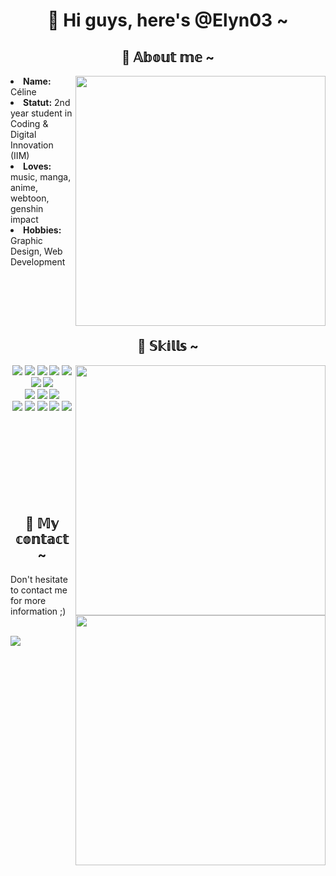 <h1 align="center">🍁 Hi guys, here's @Elyn03 ~</h1>

<div>
  <h2 align="center">🍁 𝔸𝕓𝕠𝕦𝕥 𝕞𝕖 ~</h2>

  <div>
    <div align="center">
      <img src="https://media.giphy.com/media/cRfnmVzTnPTNe/giphy.gif" width="400px" align="right">
    </div>
    <li><b>Name:</b> Céline</li>
    <li><b>Statut:</b> 2nd year student in Coding & Digital Innovation (IIM)</li>
    <li><b>Loves:</b> music, manga, anime, webtoon, genshin impact</li>
    <li><b>Hobbies:</b> Graphic Design, Web Development</li>
    <br><br><br><br><br>
  </div>
</div>
  
<div>
  <h2 align="center">🍁 𝕊𝕜𝕚𝕝𝕝𝕤 ~</h2>

  <div>
    <div align="center">
      <img src="https://media.giphy.com/media/oP1wXfmRFxBTO/giphy.gif" width="400px" align="right">
    </div>
    <div align="center">
      <img src="https://img.shields.io/badge/-HTML-f16529"/>
      <img src="https://img.shields.io/badge/-CSS-2965f1"/>
      <img src="https://img.shields.io/badge/-SASS-cd6799"/>
      <img src="https://img.shields.io/badge/-JS-f0be25"/>
      <img src="https://img.shields.io/badge/-WORDPRESS-21759b"/>
      <img src="https://img.shields.io/badge/-TAILWIND-07b6d5"/>
      <img src="https://img.shields.io/badge/-VUE-41b883"/> <br>
      <img src="https://img.shields.io/badge/-PYTHON-ffdd54"/>
      <img src="https://img.shields.io/badge/-MYSQL-00618a"/>
      <img src="https://img.shields.io/badge/-PHP-777bb3"/> <br>
      <img src="https://img.shields.io/badge/-PHOTOSHOP-00aaff"/>
      <img src="https://img.shields.io/badge/-XD-ff61f6"/>
      <img src="https://img.shields.io/badge/-TRELLO-008ee2"/>
      <img src="https://img.shields.io/badge/-GITHUB-f05133"/>
      <img src="https://img.shields.io/badge/-FIGMA-2c2e37"/>
     </div>
    <br><br><br><br><br><br><br><br>
  </div>
</div>

<div>
<h2 align="center">🍁 𝕄𝕪 𝕔𝕠𝕟𝕥𝕒𝕔𝕥 ~</h2>
<div>
    <div align="center">
      <img src="https://media.giphy.com/media/AMx5NSwJKQnsY/giphy.gif" width="400px" align="right">
    </div>
    Don't hesitate to contact me for more information ;)
  </div>
</div>
</div>

<br> [<img src="https://img.shields.io/badge/-LINKEDIN-blue">](https://www.linkedin.com/in/c%C3%A9line-eap) <br>

<!-- ![GHstats](https://github-readme-stats.vercel.app/api?username=Elyn03&show_icons=true) -->
